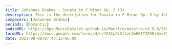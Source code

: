 ```yaml
---
title: Johannes Brahms - Sonata in F Minor Op. 5 (3)
description: This is the description for Sonata in F Minor Op. 5 by Johannes Brahms
composers: [Johannes Brahms]
periods: [Romantic]
audioURL: https://OpenMusicDataset.github.io/Maestro/maestro-v3.0.0/2004/MIDI-Unprocessed_SMF_07_R1_2004_01_ORIG_MID--AUDIO_07_R1_2004_06_Track06_wav.midi
formURL: https://docs.google.com/forms/d/e/1FAIpQLSfJzLQoHBITZP8BiQvsZVJhhWi42_xXwQm1bWuHdYNmivLvPw/viewform
date: 2021-08-08T07:43:13-06:00
---
```

